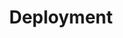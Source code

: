 ---
title: Deployment
description: Learn how to deploy Pachyderm using the infrastructure and environments right for you.
author:
tags:
categories:
series:
date:
weight: 2
---
